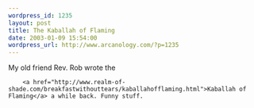 ```yaml
--- 
wordpress_id: 1235
layout: post
title: The Kaballah of Flaming
date: 2003-01-09 15:54:00
wordpress_url: http://www.arcanology.com/?p=1235
---
```

My old friend Rev. Rob wrote the 
        
        <a href="http://www.realm-of-shade.com/breakfastwithouttears/kaballahofflaming.html">Kaballah of Flaming</a> a while back. Funny stuff.